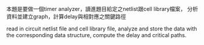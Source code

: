 本題是要做一個timer analyzer，讀進題目給定之netlist跟cell library檔案，
分析資料並建立graph，計算delay與相對應之關鍵路徑

read in circuit netlist file and cell library file,
analyze and store the data with the corresponding data structure,
compute the delay and critical paths.
